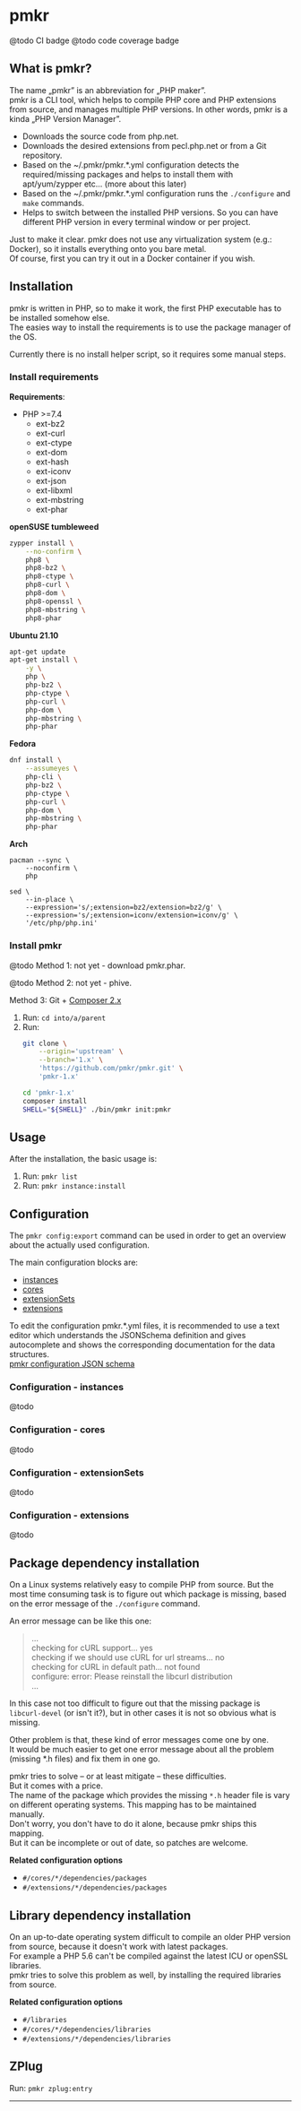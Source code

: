 # pmkr

@todo CI badge
@todo code coverage badge


## What is pmkr?

The name „pmkr” is an abbreviation for „PHP maker”.\
pmkr is a CLI tool, which helps to compile PHP core and PHP extensions from
source, and manages multiple PHP versions.
In other words, pmkr is a kinda „PHP Version Manager”.

* Downloads the source code from php.net.
* Downloads the desired extensions from pecl.php.net or from a Git repository.
* Based on the ~/.pmkr/pmkr.*.yml configuration detects the required/missing
  packages and helps to install them with apt/yum/zypper etc... (more about this later)
* Based on the ~/.pmkr/pmkr.*.yml configuration runs the `./configure` and `make`
  commands.
* Helps to switch between the installed PHP versions. So you can have different
  PHP version in every terminal window or per project.

Just to make it clear. pmkr does not use any virtualization system (e.g.: Docker),
so it installs everything onto you bare metal. \
Of course, first you can try it out in a Docker container if you wish.


## Installation

pmkr is written in PHP, so to make it work, the first PHP executable has to be
installed somehow else. \
The easies way to install the requirements is to use the package manager of the
OS.

Currently there is no install helper script, so it requires some manual steps.


### Install requirements

**Requirements**:
* PHP >=7.4
  * ext-bz2
  * ext-curl
  * ext-ctype
  * ext-dom
  * ext-hash
  * ext-iconv
  * ext-json
  * ext-libxml
  * ext-mbstring
  * ext-phar

**openSUSE tumbleweed**
```bash
zypper install \
    --no-confirm \
    php8 \
    php8-bz2 \
    php8-ctype \
    php8-curl \
    php8-dom \
    php8-openssl \
    php8-mbstring \
    php8-phar
```

**Ubuntu 21.10**
```bash
apt-get update
apt-get install \
    -y \
    php \
    php-bz2 \
    php-ctype \
    php-curl \
    php-dom \
    php-mbstring \
    php-phar
```

**Fedora**
```bash
dnf install \
    --assumeyes \
    php-cli \
    php-bz2 \
    php-ctype \
    php-curl \
    php-dom \
    php-mbstring \
    php-phar
```

**Arch**
```base
pacman --sync \
    --noconfirm \
    php

sed \
    --in-place \
    --expression='s/;extension=bz2/extension=bz2/g' \
    --expression='s/;extension=iconv/extension=iconv/g' \
    '/etc/php/php.ini'
```


### Install pmkr

@todo Method 1: not yet - download pmkr.phar.

@todo Method 2: not yet - phive.

Method 3: Git + [Composer 2.x]
1. Run: `cd into/a/parent`
2. Run:
    ```bash
    git clone \
        --origin='upstream' \
        --branch='1.x' \
        'https://github.com/pmkr/pmkr.git' \
        'pmkr-1.x'
   
    cd 'pmkr-1.x'
    composer install
    SHELL="${SHELL}" ./bin/pmkr init:pmkr
    ```


## Usage

After the installation, the basic usage is:

1. Run: `pmkr list`
2. Run: `pmkr instance:install`


## Configuration

The `pmkr config:export` command can be used in order to get an overview about
the actually used configuration.

The main configuration blocks are:

* [instances](#configuration---instances)
* [cores](#configuration---cores)
* [extensionSets](#configuration---extensionsets)
* [extensions](#configuration---extensions)

To edit the configuration pmkr.*.yml files, it is recommended to use a text
editor which understands the JSONSchema definition and gives autocomplete and
shows the corresponding documentation for the data structures. \
[pmkr configuration JSON schema]


### Configuration - instances

@todo


### Configuration - cores

@todo


### Configuration - extensionSets

@todo


### Configuration - extensions

@todo


## Package dependency installation

On a Linux systems relatively easy to compile PHP from source.
But the most time consuming task is to figure out which package is missing,
based on the error message of the `./configure` command.

An error message can be like this one:
> ... \
> checking for cURL support... yes \
> checking if we should use cURL for url streams... no \
> checking for cURL in default path... not found \
> configure: error: Please reinstall the libcurl distribution \
> ...

In this case not too difficult to figure out that the missing package is
`libcurl-devel` (or isn't it?), but in other cases it is not so obvious what is
missing.

Other problem is that, these kind of error messages come one by one. \
It would be much easier to get one error message about all the problem (missing
*.h files) and fix them in one go.

pmkr tries to solve – or at least mitigate – these difficulties. \
But it comes with a price. \
The name of the package which provides the missing `*.h` header file is vary on
different operating systems. This mapping has to be maintained manually. \
Don't worry, you don't have to do it alone, because pmkr ships this mapping. \
But it can be incomplete or out of date, so patches are welcome.

**Related configuration options**
* `#/cores/*/dependencies/packages`
* `#/extensions/*/dependencies/packages`


## Library dependency installation

On an up-to-date operating system difficult to compile an older PHP version from
source, because it doesn't work with latest packages. \
For example a PHP 5.6 can't be compiled against the latest ICU or openSSL
libraries. \
pmkr tries to solve this problem as well, by installing the required libraries
from source.

**Related configuration options**
* `#/libraries`
* `#/cores/*/dependencies/libraries`
* `#/extensions/*/dependencies/libraries`


## ZPlug

Run: `pmkr zplug:entry`

---

[Composer 2.x]: https://getcomposer.org/download/
[pmkr configuration JSON schema]: ./schema/pmkr-01.schema.yml
